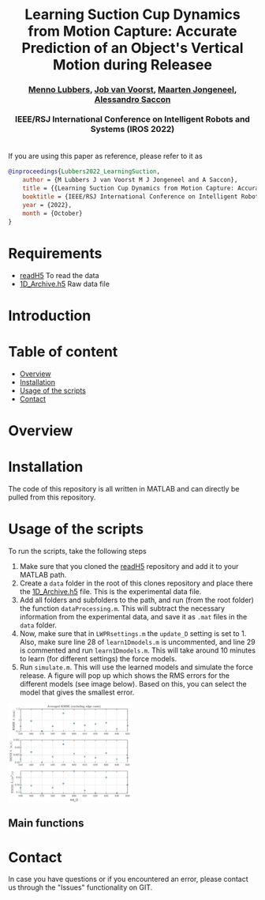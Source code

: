 <div align="center">
<h1 align="center">
Learning Suction Cup Dynamics from Motion Capture:
Accurate Prediction of an Object's Vertical Motion during Releasee
</h1>
</div>
<div align="center">
<h3>
<a href="https://research.tue.nl/">Menno Lubbers</a>,
<a href="https://research.tue.nl/">Job van Voorst</a>,
<a href="https://research.tue.nl/en/persons/maarten-jongeneel">Maarten Jongeneel</a>,
<a href="https://www.tue.nl/en/research/researchers/alessandro-saccon/">Alessandro Saccon</a>
<br>
<br>
IEEE/RSJ International Conference on Intelligent Robots and Systems (IROS 2022)
<br>
<br>
<!-- <a href="https://hal.archives-ouvertes.fr/hal-03170257">[Early Paper on HAL]</a> -->
</h3>
</div>

If you are using this paper as reference, please refer to it as
```bibtex
@inproceedings{Lubbers2022_LearningSuction,
    author = {M Lubbers J van Voorst M J Jongeneel and A Saccon},
    title = {{Learning Suction Cup Dynamics from Motion Capture: Accurate Prediction of an Object's Vertical Motion during Release}},
    booktitle = {IEEE/RSJ International Conference on Intelligent Robots and Systems (IROS 2022)},
    year = {2022},
    month = {October}
}
```
Requirements
===========
 - [readH5](https://gitlab.tue.nl/impact-aware-robotics-database/data-storage) To read the data
 - [1D_Archive.h5](https://impact-aware-robotics-database.tue.nl/) Raw data file 

Introduction
============

<!-- The content of this repository is associated to the paper "Model-Based 6D Visual Object Tracking with Impact Collision Models". The objective for this project was to create an object tracking algorithm that is able to track rigid objects that make impact with a surface, in particular focussing on logistics applications where boxes are being tossed on a surface. We show that conventional methods (Particle Filters (PF) with a Constant Velocity (CV) model) lose track of the box, as they cannot cope with the rapid changes in velocity imposed by impacts resulting from collisions between the box and the surface. We model the nonsmooth effects of impacts and friction in a motion model, and consider the state of the box to evolve in a Lie group. We present an object tracking algorithm, based on an Unscented Particle Filter, for systems whose state lives in a Lie group and incorporate this motion model. This results in the Geometric Unscented Particle Filter (GUPF) with a Nonsmooth (NS) motion model. We then track the 6D pose of the box by using its 2D projection onto synthetic images of a single RGB camera.  -->


Table of content
================
- [Overview](#overview)
- [Installation](#installation)
- [Usage of the scripts](#usage-of-the-scripts)
- [Contact](#contact)

# Overview
<!-- There are two scenarios considered of a box being tossed on a platform, see the picture below. Both trajectories contain 65 poses (position/orientations) of the box, but the figures below show only the 1st and every 5th state of these trajectories. Note that in the first trajectory the motion of the object is parallel to the camera image, while in the second trajectory the object is moving towards the camera.

![Single view predictions](images/Trajectories.png)


This ground truth data of these trajectories is stored at ``GT.mat`` in two different folders (for each trajectory one) under ``static``. Furthermore, the content in the ``static`` folder contains **reference images** of the box surfaces (distinct colors for each face), the **test-data** (synthetic RGB images), the **box model** (geometric model, containing mass/inertia properties), and the **camera intrinsic matrix**. 

One can also create a new trajectory with associated synthetic images, more on this can be found in section [Usage of the scripts](#usage-of-the-scripts). 

<p>&nbsp;</p>

### **Test-data**
In the figure below, one can see a few examples of the **test-data**, which are the synthetic images used as input for the algorithms, stored in the ``Test_data`` folder of each trajectory. In the specific case of the figure below, we see the 1st, 30th and 65th frame of the first trajectory (as shown in the left image in the figure above). 

![TestDataSamples](images/TestDataSamples.png)

<p>&nbsp;</p>

### **Reference-images**
The object has six distinct colors, for each face one. Reference color-histograms are computed from the images below, which for each trajectory are stored in the ``RefImages`` folder. This allows to track the orientation of the box, as in the *likelihood function* similarities are computed for each individual face (see Section IV-A of the paper).

<div style = "display: flex; align="center">
<img src="static/config01/RefImages/Blue.png" alt="drawing" width=16%/> 
<img src="static/config01/RefImages/Cyan.png" alt="drawing" width=16%/>
<img src="static/config01/RefImages/Green.png" alt="drawing" width=16%/>
<img src="static/config01/RefImages/Magenta.png" alt="drawing" width=16%/>
<img src="static/config01/RefImages/Red.png" alt="drawing" width=16%/>
<img src="static/config01/RefImages/Yellow.png" alt="drawing" width=16%/>
</div>

<p>&nbsp;</p>

### **Box-model**
The box model is defined in the file ``box.mat``, which is created by the script ``create_box_model.m``, where one is able to set the dimensions of the box. The colored points (indicated in red, green, and blue) are used to compute the color histograms. In the image below, one can see the colored points (indicated in red, green, and blue) that are used to compute the color histograms (Paper section IV-A), where on the left one can see the 3D model, and on the right one can see the representation of the object in the image plane for a given position/orientation. In the script ``create_box_model.m`` one is able to change the distance between the points, and the distance from the points to the surface of the object, which influences the observation model.

![Box-model](images/Box-model.png)

### **Camera intrinsic matrix**
The camera intrinsic matrix used to create the synthetic images is stored in the file ``K.mat`` and is given by
<p align="center">
<img src="images/KMatrix.png" width="30%"/> 
</p> -->

# Installation
The code of this repository is all written in MATLAB and can directly be pulled from this repository. 

# Usage of the scripts
To run the scripts, take the following steps

1. Make sure that you cloned the [readH5](https://gitlab.tue.nl/impact-aware-robotics-database/data-storage) repository and add it to your MATLAB path.
2. Create a `data` folder in the root of this clones repository and place there the [1D_Archive.h5](https://impact-aware-robotics-database.tue.nl/) file. This is the experimental data file.
3. Add all folders and subfolders to the path, and run (from the root folder) the function `dataProcessing.m`. This will subtract the necessary information from the experimental data, and save it as `.mat` files in the `data` folder. 
4. Now, make sure that in `LWPRsettings.m` the `update_D` setting is set to 1. Also, make sure line 28 of `learn1Dmodels.m` is uncommented, and line 29 is commented and run `learn1Dmodels.m`. This will take around 10 minutes to learn (for different settings) the force models. 
5. Run `simulate.m`. This will use the learned models and simulate the force release. A figure will pop up which shows the RMS errors for the different models (see image below). Based on this, you can select the model that gives the smallest error. 

<div style = "display: flex; align="center">
<img src="images/ModelErrors.png" alt="drawing" width=50%/> 
</div>

## Main functions
<!-- This repository contains four main scripts:

* ``GUPF_CV.m``
* ``CUPF_NS.m``
* ``PF_CV.m``
* ``PF_NS.m``

Each of these scripts corresponds to a different type of algorithm. The abbreviation before the underscore refers to the type of filter, either a **Particle Filter (PF)** or a **Geometric Unscented Particle Filter (GUPF)**. The abbreviation after the underscore refers to the type of motion model that is used within the filter, either a **Constant Velocity (CV)** motion model, or a **Nonsmooth (NS)** motion model. Using these scripts, it is possible to compare the effect of different motion models, while keeping the filtering technique the same, or the other way around. Furthermore, the ``Functions`` folder contains all the functions needed to run the four abovementioned scripts. The ``Results`` folder is used to store the simulation results.

In each of the above mentioned scripts, one can change the following settings:
* Number of particles, set by ``Npart``
* To which frame you want to run the simulation, set by ``maxt``
* Boolean deciding if you want to save the results to the ``Results`` folder, set by ``DoSave``. 

See also an example below:

```matlab
Npart    = 500;     %Number of particles used   [-]
maxt     = 65;      %Run to this frame          [-]
DoSave   = true;    %Decide if you want to save 
```
Furthermore, one can set the *process noise covariance* and *measurement noise covariance*, given as (as example)
```matlab
%Process noise covariance and measurement noise covariance
Qv = 1e-6*diag([5 5 50 1 1 1 10 10 10 100 100 500]); %[mm]  Process noise covariance
Rv = 1e-4*diag([10 10 10 1 1 1]);                    %[mm]  Measurement noise covariance

```
In the scripts that use the **GUPF**, one can also change scaling parameters of the Unscented Kalman filter:
```matlab
alpha    = 0.9;      %UKF : point scaling parameter
beta     = 1;        %UKF : scaling parameter for higher order terms of Taylor series expansion
kappa    = 0.5;      %UKF : sigma point selection scaling parameter 
```

Note that the two scenarios that are considered contain a box with a particular size, mass, inertia, face colors, and initial state. The settings in each of the scripts are set to match these parameters, as the assumption is made that for each of the tracking algorithms, these parameters are known. In the near future we will add the code that was used to create trajectories and corresponding synthetic images. 

## Additional scripts
There are two additional scripts which are

* ``CreateSyntheticImages.m``
* ``PlotResults.m``

The scripts ``CreateSyntheticImages.m`` is used to create a new trajectory of the box and create the associated synthetic images. In the script, one is able to set various parameters of the box (such as the Coefficient of Normal/Tangential restitution, Coefficient of friction, mass, dimensions, release pose and velocity) as well as the settings for the synthetic images (frame rate of the camera, camera intrinsic matrix). USing the settings given as (as example)
```matlab
doPlot       = true;              %Decide if we want to plot the box     [-]
createvideo  = true;              %Decide if we want to create a video   [-]
configFolder = 'static/config03'; %Config folder where images are stored [-]
```
one can decide to plot the box (to see a 3D view of the created trajectory), create a video of the resulting trajectory (as seen from the camera), and the configuration folder name to where the synthetic images (and associated data) is stored. By running the script, a configuration folder will be created (with the chosen name), where the following data is stored:

<div align="center">
<table>
  <tr>
    <th>Name</th>
    <th>Functionality</th>
  </tr>
  <tr>
    <td>Test_data</td>
    <td>Folder containing the synthetic images</td>
  </tr>
  <tr>
    <td style="color: orange;">box.mat</td>
    <td>Struct containing the properties of the box</td>
  </tr>
  <tr>
    <td style="color: orange;">GT.mat</td>
    <td>Cell array containing the ground truth poses of the trajectory</td>
  </tr>
  <tr>
    <td style="color: orange;">K.mat</td>
    <td>Matrix (double) containing the camera intrinsic matrix</td>
  </tr>
  </table>
</div>

With this data, one is able to test the tracking algorithm on any chosen trajectory and compare the tracking results with the ground truth data.

The second script that is provided is the ``PlotResults.m`` script, which takes the resulting tracking data and creates nice figures to display the results.  -->


# Contact
In case you have questions or if you encountered an error, please contact us through the "Issues" functionality on GIT. 





